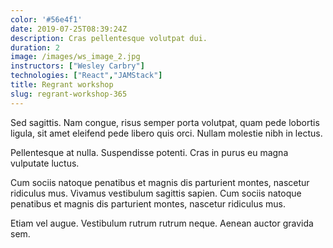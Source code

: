 ```yaml
---
color: '#56e4f1'
date: 2019-07-25T08:39:24Z
description: Cras pellentesque volutpat dui.
duration: 2
image: /images/ws_image_2.jpg
instructors: ["Wesley Carbry"]
technologies: ["React","JAMStack"]
title: Regrant workshop
slug: regrant-workshop-365
---
```

Sed sagittis. Nam congue, risus semper porta volutpat, quam pede lobortis ligula, sit amet eleifend pede libero quis orci. Nullam molestie nibh in lectus.

Pellentesque at nulla. Suspendisse potenti. Cras in purus eu magna vulputate luctus.

Cum sociis natoque penatibus et magnis dis parturient montes, nascetur ridiculus mus. Vivamus vestibulum sagittis sapien. Cum sociis natoque penatibus et magnis dis parturient montes, nascetur ridiculus mus.

Etiam vel augue. Vestibulum rutrum rutrum neque. Aenean auctor gravida sem.
